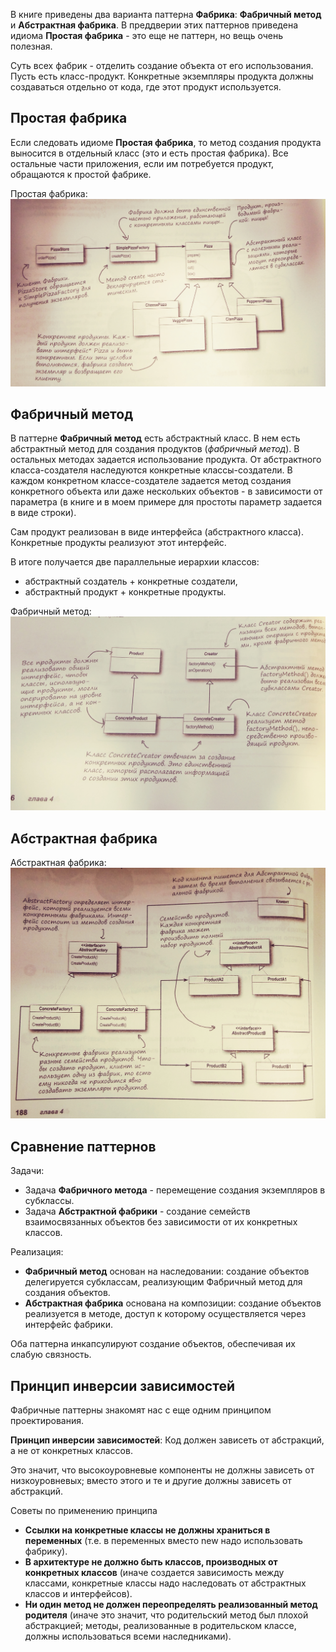 ﻿В книге приведены два варианта паттерна **Фабрика**: **Фабричный метод** и **Абстрактная фабрика**. 
В преддверии этих паттернов приведена идиома **Простая фабрика** - 
это еще не паттерн, но вещь очень полезная.

Суть всех фабрик - отделить создание объекта от его использования.
Пусть есть класс-продукт. Конкретные экземпляры продукта должны создаваться отдельно от кода,
где этот продукт используется.

## Простая фабрика

Если следовать идиоме **Простая фабрика**, то метод создания продукта выносится в отдельный класс (это и есть простая фабрика).
Все остальные части приложения, если им потребуется продукт, обращаются к простой фабрике.

Простая фабрика: ![Простая фабрика](Images/SimpleFactory.jpg)

## Фабричный метод

В паттерне **Фабричный метод** есть абстрактный класс. В нем есть абстрактный метод для создания продуктов
(*фабричный метод*). В остальных методах задается использование продукта.
От абстрактного класса-создателя наследуются конкретные классы-создатели.
В каждом конкретном классе-создателе задается метод создания 
конкретного объекта или даже нескольких объектов - в зависимости от параметра
(в книге и в моем примере для простоты параметр задается в виде строки).

Сам продукт реализован в виде интерфейса (абстрактного класса).
Конкретные продукты реализуют этот интерфейс.

В итоге получается две параллельные иерархии классов:
- абстрактный создатель + конкретные создатели,
- абстрактный продукт + конкретные продукты.

Фабричный метод: ![Фабричный метод](Images/FactoryMethod.jpg)

## Абстрактная фабрика

Абстрактная фабрика:![Абстрактная фабрика](Images/AbstactFactory.jpg)


## Сравнение паттернов
Задачи:
- Задача **Фабричного метода** - перемещение создания экземпляров в субклассы.
- Задача **Абстрактной фабрики** - создание семейств взаимосвязанных объектов
без зависимости от их конкретных классов.

Реализация:
- **Фабричный метод** основан на наследовании: создание объектов делегируется
субклассам, реализующим Фабричный метод для создания объектов.
- **Абстрактная фабрика** основана на композиции: создание объектов
реализуется в методе, доступ к которому осуществляется через интерфейс фабрики.

Оба паттерна инкапсулируют создание объектов, обеспечивая их слабую связность.

## Принцип инверсии зависимостей

Фабричные паттерны знакомят нас с еще одним принципом проектирования.

**Принцип инверсии зависимостей**: Код должен зависеть от абстракций, а не от конкретных классов.

Это значит, что высокоуровневые компоненты не должны зависеть от низкоуровневых;
вместо этого  и те и другие должны зависеть от абстракций.

Советы по применению принципа
- **Ссылки на конкретные классы не должны храниться в переменных** 
(т.е. в переменных вместо new надо использовать фабрику).
- **В архитектуре не должно быть классов, производных от конкретных классов**
(иначе создается зависимость между классами, конкретные классы 
надо наследовать от абстрактных классов и интерфейсов).
- **Ни один метод не должен переопределять реализованный метод родителя**
(иначе это значит, что родительский метод был плохой абстракцией;
методы, реализованные в родительском классе, должны использоваться всеми наследниками).
